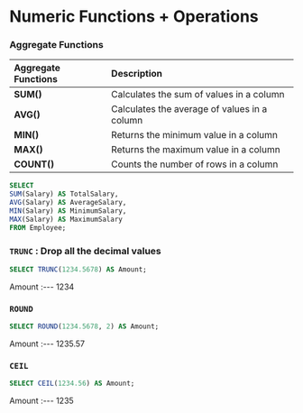 # **Numeric Functions + Operations**

### **Aggregate Functions**

**Aggregate Functions** | **Description**
:--- | :---
**SUM()** | Calculates the sum of values in a column
**AVG()** | Calculates the average of values in a column
**MIN()** | Returns the minimum value in a column
**MAX()** | Returns the maximum value in a column
**COUNT()** | Counts the number of rows in a column

```sql
SELECT
SUM(Salary) AS TotalSalary,
AVG(Salary) AS AverageSalary,
MIN(Salary) AS MinimumSalary,
MAX(Salary) AS MaximumSalary
FROM Employee;
```

### `TRUNC` : Drop all the decimal values

```sql
SELECT TRUNC(1234.5678) AS Amount;
```

Amount
:---
1234

### `ROUND`

```sql
SELECT ROUND(1234.5678, 2) AS Amount;
```

Amount
:---
1235.57

### `CEIL`

```sql
SELECT CEIL(1234.56) AS Amount;
```

Amount
:---
1235
